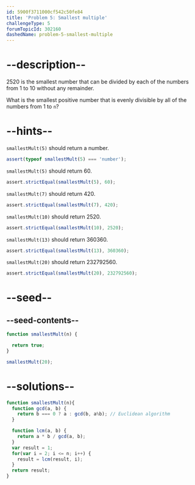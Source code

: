 ```yaml
---
id: 5900f3711000cf542c50fe84
title: 'Problem 5: Smallest multiple'
challengeType: 5
forumTopicId: 302160
dashedName: problem-5-smallest-multiple
---
```


# --description--

2520 is the smallest number that can be divided by each of the numbers from 1 to 10 without any remainder.

What is the smallest positive number that is evenly divisible by all of the numbers from 1 to `n`?

# --hints--

`smallestMult(5)` should return a number.

```js
assert(typeof smallestMult(5) === 'number');
```

`smallestMult(5)` should return 60.

```js
assert.strictEqual(smallestMult(5), 60);
```

`smallestMult(7)` should return 420.

```js
assert.strictEqual(smallestMult(7), 420);
```

`smallestMult(10)` should return 2520.

```js
assert.strictEqual(smallestMult(10), 2520);
```

`smallestMult(13)` should return 360360.

```js
assert.strictEqual(smallestMult(13), 360360);
```

`smallestMult(20)` should return 232792560.

```js
assert.strictEqual(smallestMult(20), 232792560);
```

# --seed--

## --seed-contents--

```js
function smallestMult(n) {

  return true;
}

smallestMult(20);
```

# --solutions--

```js
function smallestMult(n){
  function gcd(a, b) {
    return b === 0 ? a : gcd(b, a%b); // Euclidean algorithm
  }

  function lcm(a, b) {
    return a * b / gcd(a, b);
  }
  var result = 1;
  for(var i = 2; i <= n; i++) {
    result = lcm(result, i);
  }
  return result;
}
```
